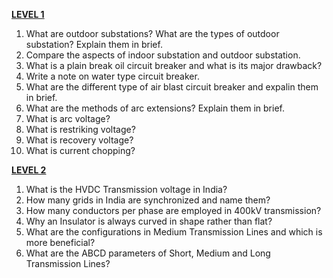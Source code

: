 <u>**LEVEL 1**</u>

1. What are outdoor substations? What are the types of outdoor substation? Explain them in brief.
2. Compare the aspects of indoor substation and outdoor substation.
3. What is a plain break oil circuit breaker and what is its major drawback?
4. Write a note on water type circuit breaker.
5. What are the different type of air blast circuit breaker and expalin them in brief.
6. What are the methods of arc extensions? Explain them in brief.
7. What is arc voltage?
8. What is restriking voltage?
9. What is recovery voltage?
10. What is current chopping?

<u>**LEVEL 2**</u>

1. What is the HVDC Transmission voltage in India?
2. How many grids in India are synchronized and name them?
3. How many conductors per phase are employed in 400kV transmission?
4. Why an Insulator is always curved in shape rather than flat?
5. What are the configurations in Medium Transmission Lines and which is more beneficial?
6. What are the ABCD parameters of Short, Medium and Long Transmission Lines?
